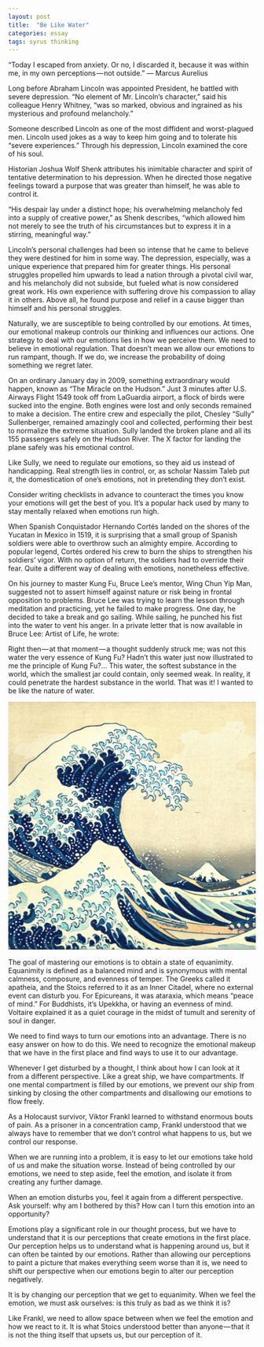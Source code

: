 ```yaml
---
layout: post
title:  "Be Like Water"
categories: essay
tags: syrus thinking
---
```


“Today I escaped from anxiety. Or no, I discarded it, because it was within me, in my own perceptions — not outside.”
— Marcus Aurelius

Long before Abraham Lincoln was appointed President, he battled with severe depression. “No element of Mr. Lincoln’s character,” said his colleague Henry Whitney, “was so marked, obvious and ingrained as his mysterious and profound melancholy.”

Someone described Lincoln as one of the most diffident and worst-plagued men. Lincoln used jokes as a way to keep him going and to tolerate his “severe experiences.” Through his depression, Lincoln examined the core of his soul.

Historian Joshua Wolf Shenk attributes his inimitable character and spirit of tentative determination to his depression. When he directed those negative feelings toward a purpose that was greater than himself, he was able to control it.

“His despair lay under a distinct hope; his overwhelming melancholy fed into a supply of creative power,” as Shenk describes, “which allowed him not merely to see the truth of his circumstances but to express it in a stirring, meaningful way.”

Lincoln’s personal challenges had been so intense that he came to believe they were destined for him in some way. The depression, especially, was a unique experience that prepared him for greater things. His personal struggles propelled him upwards to lead a nation through a pivotal civil war, and his melancholy did not subside, but fueled what is now considered great work. His own experience with suffering drove his compassion to allay it in others. Above all, he found purpose and relief in a cause bigger than himself and his personal struggles.

Naturally, we are susceptible to being controlled by our emotions. At times, our emotional makeup controls our thinking and influences our actions. One strategy to deal with our emotions lies in how we perceive them. We need to believe in emotional regulation. That doesn’t mean we allow our emotions to run rampant, though. If we do, we increase the probability of doing something we regret later.

On an ordinary January day in 2009, something extraordinary would happen, known as “The Miracle on the Hudson.” Just 3 minutes after U.S. Airways Flight 1549 took off from LaGuardia airport, a flock of birds were sucked into the engine. Both engines were lost and only seconds remained to make a decision. The entire crew and especially the pilot, Chesley “Sully” Sullenberger, remained amazingly cool and collected, performing their best to normalize the extreme situation. Sully landed the broken plane and all its 155 passengers safely on the Hudson River. The X factor for landing the plane safely was his emotional control.

Like Sully, we need to regulate our emotions, so they aid us instead of handicapping. Real strength lies in control, or, as scholar Nassim Taleb put it, the domestication of one’s emotions, not in pretending they don’t exist.

Consider writing checklists in advance to counteract the times you know your emotions will get the best of you. It’s a popular hack used by many to stay mentally relaxed when emotions run high.

When Spanish Conquistador Hernando Cortés landed on the shores of the Yucatan in Mexico in 1519, it is surprising that a small group of Spanish soldiers were able to overthrow such an almighty empire. According to popular legend, Cortés ordered his crew to burn the ships to strengthen his soldiers’ vigor. With no option of return, the soldiers had to override their fear. Quite a different way of dealing with emotions, nonetheless effective.

On his journey to master Kung Fu, Bruce Lee’s mentor, Wing Chun Yip Man, suggested not to assert himself against nature or risk being in frontal opposition to problems. Bruce Lee was trying to learn the lesson through meditation and practicing, yet he failed to make progress. One day, he decided to take a break and go sailing. While sailing, he punched his fist into the water to vent his anger. In a private letter that is now available in Bruce Lee: Artist of Life, he wrote:

Right then — at that moment — a thought suddenly struck me; was not this water the very essence of Kung Fu? Hadn’t this water just now illustrated to me the principle of Kung Fu?… This water, the softest substance in the world, which the smallest jar could contain, only seemed weak. In reality, it could penetrate the hardest substance in the world. That was it! I wanted to be like the nature of water.

<img src="/media/be-like-water.jpg" />

The goal of mastering our emotions is to obtain a state of equanimity. Equanimity is defined as a balanced mind and is synonymous with mental calmness, composure, and evenness of temper. The Greeks called it apatheia, and the Stoics referred to it as an Inner Citadel, where no external event can disturb you. For Epicureans, it was ataraxia, which means “peace of mind.” For Buddhists, it’s Upekkha, or having an evenness of mind. Voltaire explained it as a quiet courage in the midst of tumult and serenity of soul in danger.

We need to find ways to turn our emotions into an advantage. There is no easy answer on how to do this. We need to recognize the emotional makeup that we have in the first place and find ways to use it to our advantage.

Whenever I get disturbed by a thought, I think about how I can look at it from a different perspective. Like a great ship, we have compartments. If one mental compartment is filled by our emotions, we prevent our ship from sinking by closing the other compartments and disallowing our emotions to flow freely.

As a Holocaust survivor, Viktor Frankl learned to withstand enormous bouts of pain. As a prisoner in a concentration camp, Frankl understood that we always have to remember that we don’t control what happens to us, but we control our response.

When we are running into a problem, it is easy to let our emotions take hold of us and make the situation worse. Instead of being controlled by our emotions, we need to step aside, feel the emotion, and isolate it from creating any further damage.

When an emotion disturbs you, feel it again from a different perspective. Ask yourself: why am I bothered by this? How can I turn this emotion into an opportunity?

Emotions play a significant role in our thought process, but we have to understand that it is our perceptions that create emotions in the first place. Our perception helps us to understand what is happening around us, but it can often be tainted by our emotions. Rather than allowing our perceptions to paint a picture that makes everything seem worse than it is, we need to shift our perspective when our emotions begin to alter our perception negatively.

It is by changing our perception that we get to equanimity. When we feel the emotion, we must ask ourselves: is this truly as bad as we think it is?

Like Frankl, we need to allow space between when we feel the emotion and how we react to it. It is what Stoics understood better than anyone — that it is not the thing itself that upsets us, but our perception of it.